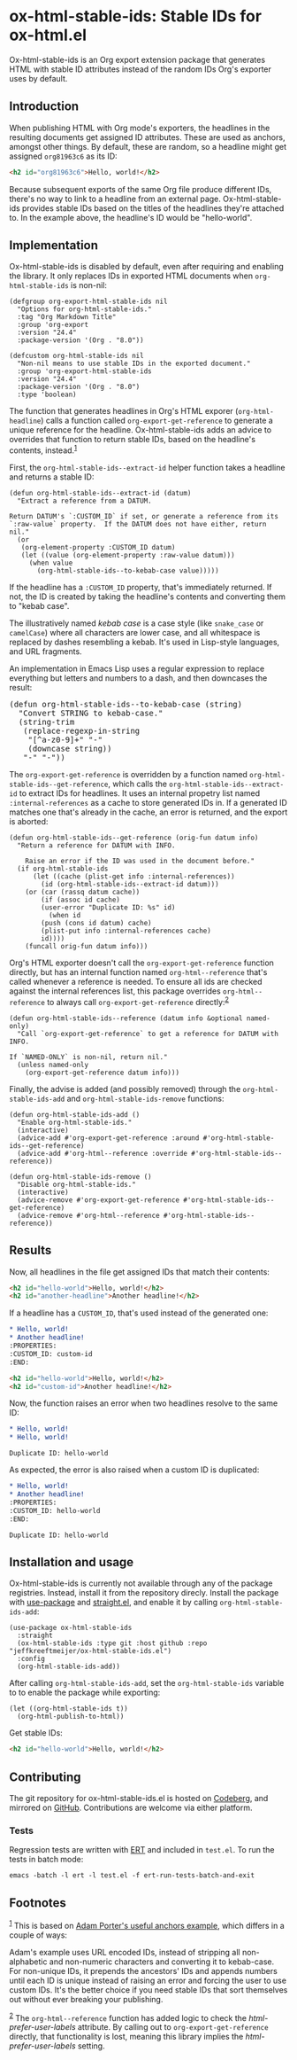 
# ox-html-stable-ids: Stable IDs for ox-html.el

Ox-html-stable-ids is an Org export extension package that generates HTML with stable ID attributes instead of the random IDs Org's exporter uses by default.


## Introduction

When publishing HTML with Org mode's exporters, the headlines in the resulting documents get assigned ID attributes. These are used as anchors, amongst other things. By default, these are random, so a headline might get assigned `org81963c6` as its ID:

```html
<h2 id="org81963c6">Hello, world!</h2>
```

Because subsequent exports of the same Org file produce different IDs, there's no way to link to a headline from an external page. Ox-html-stable-ids provides stable IDs based on the titles of the headlines they're attached to. In the example above, the headline's ID would be "hello-world".


## Implementation

Ox-html-stable-ids is disabled by default, even after requiring and enabling the library. It only replaces IDs in exported HTML documents when `org-html-stable-ids` is non-nil:

```emacs-lisp
(defgroup org-export-html-stable-ids nil
  "Options for org-html-stable-ids."
  :tag "Org Markdown Title"
  :group 'org-export
  :version "24.4"
  :package-version '(Org . "8.0"))

(defcustom org-html-stable-ids nil
  "Non-nil means to use stable IDs in the exported document."
  :group 'org-export-html-stable-ids
  :version "24.4"
  :package-version '(Org . "8.0")
  :type 'boolean)
```

The function that generates headlines in Org's HTML exporer (`org-html-headline`) calls a function called `org-export-get-reference` to generate a unique reference for the headline. Ox-html-stable-ids adds an advice to overrides that function to return stable IDs, based on the headline's contents, instead.<sup><a id="fnr.1" class="footref" href="#fn.1" role="doc-backlink">1</a></sup>

First, the `org-html-stable-ids--extract-id` helper function takes a headline and returns a stable ID:

```emacs-lisp
(defun org-html-stable-ids--extract-id (datum)
  "Extract a reference from a DATUM.

Return DATUM's `:CUSTOM_ID` if set, or generate a reference from its
`:raw-value` property.  If the DATUM does not have either, return
nil."
  (or
   (org-element-property :CUSTOM_ID datum)
   (let ((value (org-element-property :raw-value datum)))
     (when value
       (org-html-stable-ids--to-kebab-case value)))))
```

If the headline has a `:CUSTOM_ID` property, that's immediately returned. If not, the ID is created by taking the headline's contents and converting them to "kebab case".

<div class="aside" id="org504bf78">
<p>

</p>

<p>
The illustratively named <i>kebab case</i> is a case style (like <code>snake_case</code> or <code>camelCase</code>) where all characters are lower case, and all whitespace is replaced by dashes resembling a kebab.
It's used in Lisp-style languages, and URL fragments.
</p>

<p>
An implementation in Emacs Lisp uses a regular expression to replace everything but letters and numbers to a dash, and then downcases the result:
</p>

<div class="org-src-container">
<pre class="src src-emacs-lisp" id="orgc7d796a">(defun org-html-stable-ids--to-kebab-case (string)
  "Convert STRING to kebab-case."
  (string-trim
   (replace-regexp-in-string
    "[^a-z0-9]+" "-"
    (downcase string))
   "-" "-"))
</pre>
</div>

</div>

The `org-export-get-reference` is overridden by a function named `org-html-stable-ids--get-reference`, which calls the `org-html-stable-ids--extract-id` to extract IDs for headlines. It uses an internal propetry list named `:internal-references` as a cache to store generated IDs in. If a generated ID matches one that's already in the cache, an error is returned, and the export is aborted:

```emacs-lisp
(defun org-html-stable-ids--get-reference (orig-fun datum info)
  "Return a reference for DATUM with INFO.

    Raise an error if the ID was used in the document before."
  (if org-html-stable-ids
      (let ((cache (plist-get info :internal-references))
	    (id (org-html-stable-ids--extract-id datum)))
	(or (car (rassq datum cache))
	    (if (assoc id cache)
		(user-error "Duplicate ID: %s" id)
	      (when id
		(push (cons id datum) cache)
		(plist-put info :internal-references cache)
		id))))
    (funcall orig-fun datum info)))
```

Org's HTML exporter doesn't call the `org-export-get-reference` function directly, but has an internal function named `org-html--reference` that's called whenever a reference is needed. To ensure all ids are checked against the internal references list, this package overrides `org-html--reference` to always call `org-export-get-reference` directly:<sup><a id="fnr.2" class="footref" href="#fn.2" role="doc-backlink">2</a></sup>

```emacs-lisp
(defun org-html-stable-ids--reference (datum info &optional named-only)
  "Call `org-export-get-reference` to get a reference for DATUM with INFO.

If `NAMED-ONLY` is non-nil, return nil."
  (unless named-only
    (org-export-get-reference datum info)))
```

Finally, the advise is added (and possibly removed) through the `org-html-stable-ids-add` and `org-html-stable-ids-remove` functions:

```emacs-lisp
(defun org-html-stable-ids-add ()
  "Enable org-html-stable-ids."
  (interactive)
  (advice-add #'org-export-get-reference :around #'org-html-stable-ids--get-reference)
  (advice-add #'org-html--reference :override #'org-html-stable-ids--reference))

(defun org-html-stable-ids-remove ()
  "Disable org-html-stable-ids."
  (interactive)
  (advice-remove #'org-export-get-reference #'org-html-stable-ids--get-reference)
  (advice-remove #'org-html--reference #'org-html-stable-ids--reference))
```


## Results

Now, all headlines in the file get assigned IDs that match their contents:

```html
<h2 id="hello-world">Hello, world!</h2>
<h2 id="another-headline">Another headline!</h2>
```

If a headline has a `CUSTOM_ID`, that's used instead of the generated one:

```org
* Hello, world!
* Another headline!
:PROPERTIES:
:CUSTOM_ID: custom-id
:END:
```

```html
<h2 id="hello-world">Hello, world!</h2>
<h2 id="custom-id">Another headline!</h2>
```

Now, the function raises an error when two headlines resolve to the same ID:

```org
* Hello, world!
* Hello, world!
```

```
Duplicate ID: hello-world
```

As expected, the error is also raised when a custom ID is duplicated:

```org
* Hello, world!
* Another headline!
:PROPERTIES:
:CUSTOM_ID: hello-world
:END:
```

```
Duplicate ID: hello-world
```


## Installation and usage

Ox-html-stable-ids is currently not available through any of the package registries. Instead, install it from the repository direcly. Install the package with [use-package](https://github.com/jwiegley/use-package) and [straight.el](https://github.com/radian-software/straight.el), and enable it by calling `org-html-stable-ids-add`:

```emacs-lisp
(use-package ox-html-stable-ids
  :straight
  (ox-html-stable-ids :type git :host github :repo "jeffkreeftmeijer/ox-html-stable-ids.el")
  :config
  (org-html-stable-ids-add))
```

After calling `org-html-stable-ids-add`, set the `org-html-stable-ids` variable to to enable the package while exporting:

```emacs-lisp
(let ((org-html-stable-ids t))
  (org-html-publish-to-html))
```

Get stable IDs:

```html
<h2 id="hello-world">Hello, world!</h2>
```


## Contributing

The git repository for ox-html-stable-ids.el is hosted on [Codeberg](https://codeberg.org/jkreeftmeijer/ox-html-stable-ids.el), and mirrored on [GitHub](https://github.com/jeffkreeftmeijer/ox-html-stable-ids.el). Contributions are welcome via either platform.


### Tests

Regression tests are written with [ERT](https://www.gnu.org/software/emacs/manual/html_mono/ert.html) and included in `test.el`. To run the tests in batch mode:

```shell
emacs -batch -l ert -l test.el -f ert-run-tests-batch-and-exit
```

## Footnotes

<sup><a id="fn.1" class="footnum" href="#fnr.1">1</a></sup> This is based on [Adam Porter's useful anchors example](https://github.com/alphapapa/unpackaged.el#export-to-html-with-useful-anchors), which differs in a couple of ways:

Adam's example uses URL encoded IDs, instead of stripping all non-alphabetic and non-numeric characters and converting it to kebab-case. For non-unique IDs, it prepends the ancestors' IDs and appends numbers until each ID is unique instead of raising an error and forcing the user to use custom IDs. It's the better choice if you need stable IDs that sort themselves out without ever breaking your publishing.

<sup><a id="fn.2" class="footnum" href="#fnr.2">2</a></sup> The `org-html--reference` function has added logic to check the *html-prefer-user-labels* attribute. By calling out to `org-export-get-reference` directly, that functionality is lost, meaning this library implies the *html-prefer-user-labels* setting.